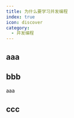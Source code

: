 ```yaml
---
title: 为什么要学习并发编程
index: true
icon: discover
category:
  - 并发编程
---
```



## aaa

## bbb

aaa

## ccc
